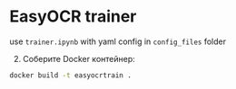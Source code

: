 # EasyOCR trainer

use `trainer.ipynb` with yaml config in `config_files` folder


2. Соберите Docker контейнер:

```bash
docker build -t easyocrtrain .
```